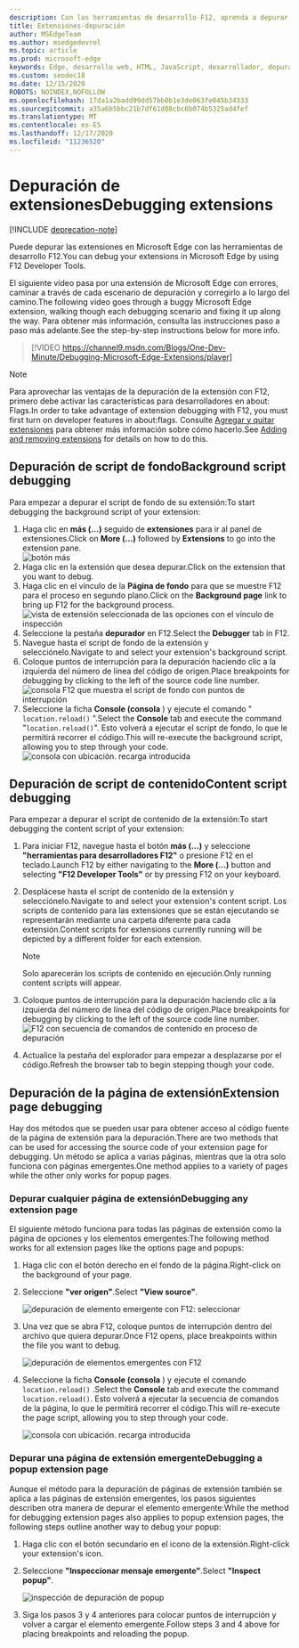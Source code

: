 ```yaml
---
description: Con las herramientas de desarrollo F12, aprenda a depurar el script de fondo de una extensión, los scripts de contenido y las páginas de extensión.
title: Extensiones-depuración
author: MSEdgeTeam
ms.author: msedgedevrel
ms.topic: article
ms.prod: microsoft-edge
keywords: Edge, desarrollo web, HTML, JavaScript, desarrollador, depuración, depuración
ms.custom: seodec18
ms.date: 12/15/2020
ROBOTS: NOINDEX,NOFOLLOW
ms.openlocfilehash: 17da1a2badd99dd57bb8b1e3de063fe045b34333
ms.sourcegitcommit: a35a6b5bbc21b7df61d08cbc6b074b5325ad4fef
ms.translationtype: MT
ms.contentlocale: es-ES
ms.lasthandoff: 12/17/2020
ms.locfileid: "11236520"
---
```

# <span data-ttu-id="73504-104">Depuración de extensiones</span><span class="sxs-lookup"><span data-stu-id="73504-104">Debugging extensions</span></span>  

[!INCLUDE [deprecation-note](../includes/deprecation-note.md)]  

<span data-ttu-id="73504-105">Puede depurar las extensiones en Microsoft Edge con las herramientas de desarrollo F12.</span><span class="sxs-lookup"><span data-stu-id="73504-105">You can debug your extensions in Microsoft Edge by using F12 Developer Tools.</span></span>

<span data-ttu-id="73504-106">El siguiente vídeo pasa por una extensión de Microsoft Edge con errores, caminar a través de cada escenario de depuración y corregirlo a lo largo del camino.</span><span class="sxs-lookup"><span data-stu-id="73504-106">The following video goes through a buggy Microsoft Edge extension, walking though each debugging scenario and fixing it up along the way.</span></span> <span data-ttu-id="73504-107">Para obtener más información, consulta las instrucciones paso a paso más adelante.</span><span class="sxs-lookup"><span data-stu-id="73504-107">See the step-by-step instructions below for more info.</span></span>

> [!VIDEO https://channel9.msdn.com/Blogs/One-Dev-Minute/Debugging-Microsoft-Edge-Extensions/player]


> [!NOTE]
> <span data-ttu-id="73504-108">Para aprovechar las ventajas de la depuración de la extensión con F12, primero debe activar las características para desarrolladores en about: Flags.</span><span class="sxs-lookup"><span data-stu-id="73504-108">In order to take advantage of extension debugging with F12, you must first turn on developer features in about:flags.</span></span> <span data-ttu-id="73504-109">Consulte [Agregar y quitar extensiones](./adding-and-removing-extensions.md) para obtener más información sobre cómo hacerlo.</span><span class="sxs-lookup"><span data-stu-id="73504-109">See [Adding and removing extensions](./adding-and-removing-extensions.md) for details on how to do this.</span></span>


## <span data-ttu-id="73504-110">Depuración de script de fondo</span><span class="sxs-lookup"><span data-stu-id="73504-110">Background script debugging</span></span>
<span data-ttu-id="73504-111">Para empezar a depurar el script de fondo de su extensión:</span><span class="sxs-lookup"><span data-stu-id="73504-111">To start debugging the background script of your extension:</span></span>

1. <span data-ttu-id="73504-112">Haga clic en **más (...)** seguido de **extensiones** para ir al panel de extensiones.</span><span class="sxs-lookup"><span data-stu-id="73504-112">Click on **More (...)** followed by **Extensions** to go into the extension pane.</span></span>  
 ![botón más](./../media/morebutton.png)
2. <span data-ttu-id="73504-114">Haga clic en la extensión que desea depurar.</span><span class="sxs-lookup"><span data-stu-id="73504-114">Click on the extension that you want to debug.</span></span>
3. <span data-ttu-id="73504-115">Haga clic en el vínculo de la **Página de fondo** para que se muestre F12 para el proceso en segundo plano.</span><span class="sxs-lookup"><span data-stu-id="73504-115">Click on the **Background page** link to bring up F12 for the background process.</span></span>  
 ![vista de extensión seleccionada de las opciones con el vínculo de inspección](./../media/debug-inspect.png)
4. <span data-ttu-id="73504-117">Seleccione la pestaña **depurador** en F12.</span><span class="sxs-lookup"><span data-stu-id="73504-117">Select the **Debugger** tab in F12.</span></span>
5. <span data-ttu-id="73504-118">Navegue hasta el script de fondo de la extensión y selecciónelo.</span><span class="sxs-lookup"><span data-stu-id="73504-118">Navigate to and select your extension's background script.</span></span>
6. <span data-ttu-id="73504-119">Coloque puntos de interrupción para la depuración haciendo clic a la izquierda del número de línea del código de origen.</span><span class="sxs-lookup"><span data-stu-id="73504-119">Place breakpoints for debugging by clicking to the left of the source code line number.</span></span>  
 ![consola F12 que muestra el script de fondo con puntos de interrupción](./../media/debug-f12-background.png)
7. <span data-ttu-id="73504-121">Seleccione la ficha **Console (consola** ) y ejecute el comando " `location.reload()` ".</span><span class="sxs-lookup"><span data-stu-id="73504-121">Select the **Console** tab and execute the command "`location.reload()`".</span></span> <span data-ttu-id="73504-122">Esto volverá a ejecutar el script de fondo, lo que le permitirá recorrer el código.</span><span class="sxs-lookup"><span data-stu-id="73504-122">This will re-execute the background script, allowing you to step through your code.</span></span>  
 ![consola con ubicación. recarga introducida](./../media/debug-f12-background-console.png)


## <span data-ttu-id="73504-124">Depuración de script de contenido</span><span class="sxs-lookup"><span data-stu-id="73504-124">Content script debugging</span></span>
<span data-ttu-id="73504-125">Para empezar a depurar el script de contenido de la extensión:</span><span class="sxs-lookup"><span data-stu-id="73504-125">To start debugging the content script of your extension:</span></span>

1. <span data-ttu-id="73504-126">Para iniciar F12, navegue hasta el botón **más (...)** y seleccione **"herramientas para desarrolladores F12"** o presione F12 en el teclado.</span><span class="sxs-lookup"><span data-stu-id="73504-126">Launch F12 by either navigating to the **More (...)** button and selecting **"F12 Developer Tools"** or by pressing F12 on your keyboard.</span></span>
2. <span data-ttu-id="73504-127">Desplácese hasta el script de contenido de la extensión y selecciónelo.</span><span class="sxs-lookup"><span data-stu-id="73504-127">Navigate to and select your extension's content script.</span></span> <span data-ttu-id="73504-128">Los scripts de contenido para las extensiones que se están ejecutando se representarán mediante una carpeta diferente para cada extensión.</span><span class="sxs-lookup"><span data-stu-id="73504-128">Content scripts for extensions currently running will be depicted by a different folder for each extension.</span></span>

    > [!NOTE]
    > <span data-ttu-id="73504-129">Solo aparecerán los scripts de contenido en ejecución.</span><span class="sxs-lookup"><span data-stu-id="73504-129">Only running content scripts will appear.</span></span>

3. <span data-ttu-id="73504-130">Coloque puntos de interrupción para la depuración haciendo clic a la izquierda del número de línea del código de origen.</span><span class="sxs-lookup"><span data-stu-id="73504-130">Place breakpoints for debugging by clicking to the left of the source code line number.</span></span>  
 ![F12 con secuencia de comandos de contenido en proceso de depuración](./../media/debug-content-f12.png)
4. <span data-ttu-id="73504-132">Actualice la pestaña del explorador para empezar a desplazarse por el código.</span><span class="sxs-lookup"><span data-stu-id="73504-132">Refresh the browser tab to begin stepping though your code.</span></span>




## <span data-ttu-id="73504-133">Depuración de la página de extensión</span><span class="sxs-lookup"><span data-stu-id="73504-133">Extension page debugging</span></span>

<span data-ttu-id="73504-134">Hay dos métodos que se pueden usar para obtener acceso al código fuente de la página de extensión para la depuración.</span><span class="sxs-lookup"><span data-stu-id="73504-134">There are two methods that can be used for accessing the source code of your extension page for debugging.</span></span> <span data-ttu-id="73504-135">Un método se aplica a varias páginas, mientras que la otra solo funciona con páginas emergentes.</span><span class="sxs-lookup"><span data-stu-id="73504-135">One method applies to a variety of pages while the other only works for popup pages.</span></span>

### <span data-ttu-id="73504-136">Depurar cualquier página de extensión</span><span class="sxs-lookup"><span data-stu-id="73504-136">Debugging any extension page</span></span>
<span data-ttu-id="73504-137">El siguiente método funciona para todas las páginas de extensión como la página de opciones y los elementos emergentes:</span><span class="sxs-lookup"><span data-stu-id="73504-137">The following method works for all extension pages like the options page and popups:</span></span>


1. <span data-ttu-id="73504-138">Haga clic con el botón derecho en el fondo de la página.</span><span class="sxs-lookup"><span data-stu-id="73504-138">Right-click on the background of your page.</span></span>
2. <span data-ttu-id="73504-139">Seleccione **"ver origen"**.</span><span class="sxs-lookup"><span data-stu-id="73504-139">Select **"View source"**.</span></span>

   ![depuración de elemento emergente con F12: seleccionar](./../media/debug-popup-select.png)

3. <span data-ttu-id="73504-141">Una vez que se abra F12, coloque puntos de interrupción dentro del archivo que quiera depurar.</span><span class="sxs-lookup"><span data-stu-id="73504-141">Once F12 opens, place breakpoints within the file you want to debug.</span></span>

   ![depuración de elementos emergentes con F12](./../media/debug-popup-f12.png)
4. <span data-ttu-id="73504-143">Seleccione la ficha **Console (consola** ) y ejecute el comando `location.reload()` .</span><span class="sxs-lookup"><span data-stu-id="73504-143">Select the **Console** tab and execute the command `location.reload()`.</span></span> <span data-ttu-id="73504-144">Esto volverá a ejecutar la secuencia de comandos de la página, lo que le permitirá recorrer el código.</span><span class="sxs-lookup"><span data-stu-id="73504-144">This will re-execute the page script, allowing you to step through your code.</span></span>  

   ![consola con ubicación. recarga introducida](./../media/debug-f12-background-console.png)

### <span data-ttu-id="73504-146">Depurar una página de extensión emergente</span><span class="sxs-lookup"><span data-stu-id="73504-146">Debugging a popup extension page</span></span>
<span data-ttu-id="73504-147">Aunque el método para la depuración de páginas de extensión también se aplica a las páginas de extensión emergentes, los pasos siguientes describen otra manera de depurar el elemento emergente:</span><span class="sxs-lookup"><span data-stu-id="73504-147">While the method for debugging extension pages also applies to popup extension pages, the following steps outline another way to debug your popup:</span></span>

1. <span data-ttu-id="73504-148">Haga clic con el botón secundario en el icono de la extensión.</span><span class="sxs-lookup"><span data-stu-id="73504-148">Right-click your extension's icon.</span></span>
2. <span data-ttu-id="73504-149">Seleccione **"Inspeccionar mensaje emergente"**.</span><span class="sxs-lookup"><span data-stu-id="73504-149">Select **"Inspect popup"**.</span></span>

   ![inspección de depuración de popup](./../media/debug-popup-inspect.png)
3. <span data-ttu-id="73504-151">Siga los pasos 3 y 4 anteriores para colocar puntos de interrupción y volver a cargar el elemento emergente.</span><span class="sxs-lookup"><span data-stu-id="73504-151">Follow steps 3 and 4 above for placing breakpoints and reloading the popup.</span></span>
